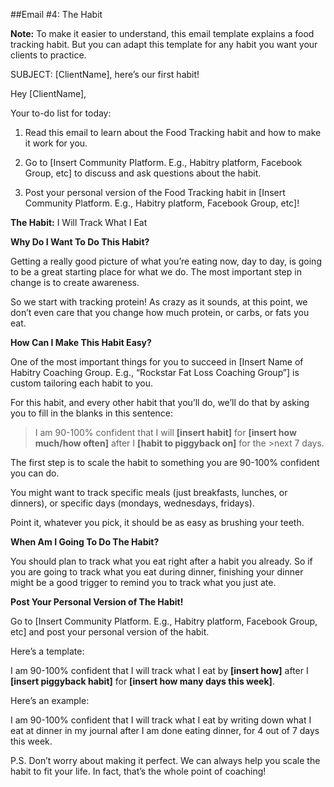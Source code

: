 ##Email #4: The Habit

**Note:** To make it easier to understand, this email template explains a food tracking habit. But you can adapt this template for any habit you want your clients to practice.

SUBJECT: [ClientName], here’s our first habit!

Hey [ClientName],

Your to-do list for today:

1. Read this email to learn about the Food Tracking habit and how to make it work for you.

2. Go to [Insert Community Platform. E.g., Habitry platform, Facebook Group, etc] to discuss and ask questions about the habit.

3. Post your personal version of the Food Tracking habit in [Insert Community Platform. E.g., Habitry platform, Facebook Group, etc]!

**The Habit:** I Will Track What I Eat

**Why Do I Want To Do This Habit?**

Getting a really good picture of what you’re eating now, day to day, is going to be a great starting place for what we do. The most important step in change is to create awareness. 

So we start with tracking protein! As crazy as it sounds, at this point, we don’t even care that you change how much protein, or carbs, or fats you eat. 

**How Can I Make This Habit Easy?**

One of the most important things for you to succeed in [Insert Name of Habitry Coaching Group. E.g., “Rockstar Fat Loss Coaching Group”] is custom tailoring each habit to you.

For this habit, and every other habit that you’ll do, we’ll do that by asking you to fill in the blanks in this sentence:

>I am 90-100% confident that I will **[insert habit]** for **[insert how much/how often]** after I **[habit to piggyback on]** for the >next 7 days.

The first step is to scale the habit to something you are 90-100% confident you can do. 

You might want to track specific meals (just breakfasts, lunches, or dinners), or specific days (mondays, wednesdays, fridays). 

Point it, whatever you pick, it should be as easy as brushing your teeth. 

**When Am I Going To Do The Habit?**

You should plan to track what you eat right after a habit you already. So if you are going to track what you eat during dinner, finishing your dinner might be a good trigger to remind you to track what you just ate. 

**Post Your Personal Version of The Habit!**

Go to [Insert Community Platform. E.g., Habitry platform, Facebook Group, etc] and post your personal version of the habit. 

Here’s a template:

I am 90-100% confident that I will track what I eat by **[insert how]** after I **[insert piggyback habit]** for **[insert how many days this week]**.

Here’s an example:

I am 90-100% confident that I will track what I eat by writing down what I eat at dinner in my journal after I am done eating dinner, for 4 out of 7 days this week.

P.S. Don’t worry about making it perfect. We can always help you scale the habit to fit your life. In fact, that’s the whole point of coaching!
